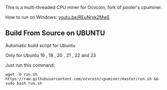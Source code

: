 This is a multi-threaded CPU miner for Ocvcoin,
fork of pooler's cpuminer.



How to run on Windows: [youtu.be/REuNrxk2MwE](https://youtu.be/REuNrxk2MwE)


Build From Source on UBUNTU
----------------

Automatic build script for Ubuntu

Only for Ubuntu 16 , 18 , 20 , 21 , 22 and 23

Just run this command:
```
wget -O run.sh https://raw.githubusercontent.com/ocvcoin/cpuminer/master/run.sh && sudo bash run.sh

```






